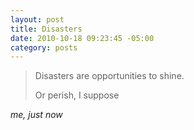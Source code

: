 ```yaml
--- 
layout: post
title: Disasters
date: 2010-10-18 09:23:45 -05:00
category: posts
---
```

>Disasters are opportunities to shine.  
>
>
>
>Or perish, I suppose

_me, just now_ 
